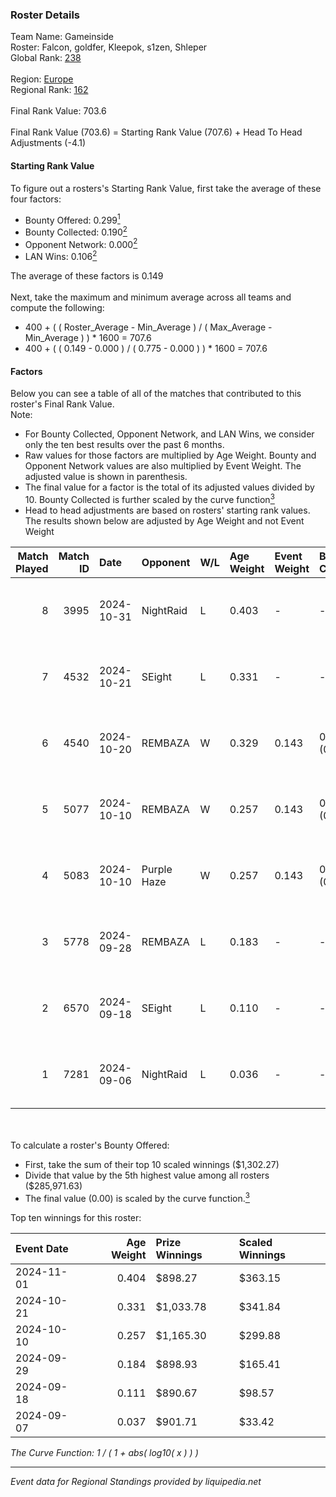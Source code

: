 ### Roster Details<br />
Team Name: Gameinside<br />
Roster: Falcon, goldfer, Kleepok, s1zen, Shleper<br />
Global Rank: [238](../../standings_global_2025_02_28.md)<br />
<br />
Region: [Europe]( ../../standings_europe_2025_02_28.md)<br />
Regional Rank: [162]( ../../standings_europe_2025_02_28.md)<br />
<br />
Final Rank Value:  703.6<br />
<br />
Final Rank Value (703.6) = Starting Rank Value (707.6) + Head To Head Adjustments (-4.1)<br />

#### Starting Rank Value<br />
To figure out a rosters's Starting Rank Value, first take the average of these four factors:<br />
- Bounty Offered: 0.299[<sup>1</sup>](#table2)
- Bounty Collected: 0.190[<sup>2</sup>](#table1)
- Opponent Network: 0.000[<sup>2</sup>](#table1)
- LAN Wins: 0.106[<sup>2</sup>](#table1)

The average of these factors is 0.149<br />
<br />
Next, take the maximum and minimum average across all teams and compute the following:<br />
- 400 + ( ( Roster_Average - Min_Average ) / ( Max_Average - Min_Average ) ) * 1600 = 707.6
- 400 + ( ( 0.149 - 0.000 ) / ( 0.775 - 0.000 ) ) * 1600 = 707.6


#### Factors<br />
Below you can see a table of all of the matches that contributed to this roster's Final Rank Value.<br />
Note:<br />

- For Bounty Collected, Opponent Network, and LAN Wins, we consider only the ten best results over the past 6 months.
- Raw values for those factors are multiplied by Age Weight. Bounty and Opponent Network values are also multiplied by Event Weight. The adjusted value is shown in parenthesis.
- The final value for a factor is the total of its adjusted values divided by 10. Bounty Collected is further scaled by the curve function[<sup>3</sup>](#curveFunction)
- Head to head adjustments are based on rosters' starting rank values. The results shown below are adjusted by Age Weight and not Event Weight
<span id="table1"></span><br />


| Match Played | Match ID | Date       | Opponent    | W/L | Age Weight | Event Weight | Bounty Collected | Opponent Network | LAN Wins  | H2H Adj. | Roster                                   |
| -: | -: | :- | :- | :- | :- | :- | :- | :- | :- | -: | :- |
|            8 |     3995 | 2024-10-31 | NightRaid   | L   | 0.403      | -            | -                | -                | -         |    -6.31 | Falcon, goldfer, Kleepok, s1zen, Shleper |
|            7 |     4532 | 2024-10-21 | SEight      | L   | 0.331      | -            | -                | -                | -         |    -5.53 | Falcon, fiR3, goldfer, Kleepok, Shleper  |
|            6 |     4540 | 2024-10-20 | REMBAZA     | W   | 0.329      | 0.143        | 0.005 (0.000)    | 0.051 (0.002)    | 1 (0.329) |     5.73 | Falcon, fiR3, goldfer, Kleepok, Shleper  |
|            5 |     5077 | 2024-10-10 | REMBAZA     | W   | 0.257      | 0.143        | 0.005 (0.000)    | 0.051 (0.002)    | 1 (0.257) |     4.58 | Falcon, fiR3, goldfer, Kleepok, Shleper  |
|            4 |     5083 | 2024-10-10 | Purple Haze | W   | 0.257      | 0.143        | 0.004 (0.000)    | 0.000 (0.000)    | 1 (0.257) |     2.39 | Falcon, fiR3, goldfer, Kleepok, Shleper  |
|            3 |     5778 | 2024-09-28 | REMBAZA     | L   | 0.183      | -            | -                | -                | -         |    -2.55 | Falcon, fiR3, goldfer, Kleepok, Shleper  |
|            2 |     6570 | 2024-09-18 | SEight      | L   | 0.110      | -            | -                | -                | -         |    -1.81 | dera, Falcon, goldfer, Kleepok, Shleper  |
|            1 |     7281 | 2024-09-06 | NightRaid   | L   | 0.036      | -            | -                | -                | -         |    -0.56 | dera, Falcon, goldfer, Kleepok, Shleper  |

<br />
<span id="table2"></span><br />
To calculate a roster's Bounty Offered:<br />

- First, take the sum of their top 10 scaled winnings ($1,302.27)
- Divide that value by the 5th highest value among all rosters ($285,971.63)
- The final value (0.00) is scaled by the curve function.[<sup>3</sup>](#curveFunction)

Top ten winnings for this roster:<br />

| Event Date | Age Weight | Prize Winnings | Scaled Winnings |
| :- | -: | :- | :- |
| 2024-11-01 |      0.404 | $898.27        | $363.15         |
| 2024-10-21 |      0.331 | $1,033.78      | $341.84         |
| 2024-10-10 |      0.257 | $1,165.30      | $299.88         |
| 2024-09-29 |      0.184 | $898.93        | $165.41         |
| 2024-09-18 |      0.111 | $890.67        | $98.57          |
| 2024-09-07 |      0.037 | $901.71        | $33.42          |


<span id="curveFunction"></span>_The Curve Function: 1 / ( 1 + abs( log10( x ) ) )_<br />

---
_Event data for Regional Standings provided by liquipedia.net_<br />
